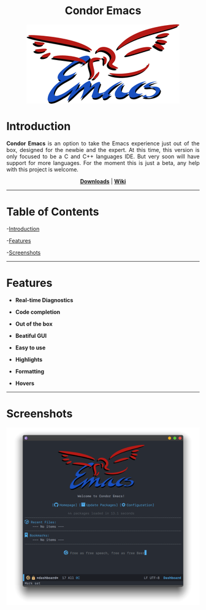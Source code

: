 <h1 align="center">Condor Emacs</h1>
<p align="center">
  <img src="https://github.com/apemangr/Condor-Emacs/blob/master/CondorEmacs.png" alt="Condor Emacs" title="" />
</p>

# Introduction

<p align="justify">
  <b>Condor Emacs</b> is an option to take the Emacs experience just out of the box, designed for the newbie and the expert.
 At this time, this version is only focused to be a C and C++ languages IDE. But very soon will have support for more languages.
  For the moment this is just a beta, any help with this project is welcome.
</p>

<p align="center">
  <a href="https://github.com/apemangr/Condor-Emacs/releases"><b>Downloads</b></a> |
  <a href="https://github.com/apemangr/Condor-Emacs/wiki/"><b>Wiki</b></a> 
</p>

***






# Table of Contents

-[Introduction](#introduction)

-[Features](#features)

-[Screenshots](#screenshots)

***

# Features

- **Real-time Diagnostics**

- **Code completion**

- **Out of the box**

- **Beatiful GUI**

- **Easy to use**

- **Highlights**

- **Formatting**

- **Hovers**

***

# Screenshots

<p align="center">
  <img src="images/CondorEmacsDash.png" alt="Condor Emacs" title="" />
</p>


